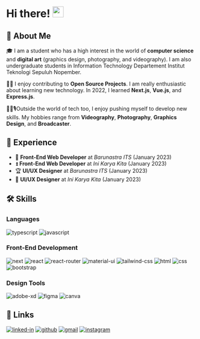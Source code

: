# Hi there! <img src="https://media.giphy.com/media/hvRJCLFzcasrR4ia7z/giphy.gif" width="29px" height="29px">

## 🚀 About Me

🎓 I am a student who has a high interest in the world of **computer science** and **digital art** (graphics design, photography, and videography). I am also undergraduate students in Information Technology Departement Institut Teknologi Sepuluh Nopember.

👨‍💻 I enjoy contributing to **Open Source Projects**. I am really enthusiastic about learning new technology. In 2022, I learned **Next.js**, **Vue.js**, and **Express.js**.

📸🎨🎙️Outside the world of tech too, I enjoy pushing myself to develop new skills. My hobbies range from **Videography**, **Photography**, **Graphics Design**, and **Broadcaster**.

## 🏅 Experience

- 📝 **Front-End Web Developer** at _Barunastra ITS_ (January 2023)
- ⏫ **Front-End Web Developer** at _Ini Karya Kita_ (January 2023)
- 🏆 **UI/UX Designer** at _Barunastra ITS_ (January 2023)
- 🚁 **UI/UX Designer** at _Ini Karya Kita_ (January 2023)
<!-- - ⭐ **Global rank 750** at _Google Kickstart 2020 Round H_ (November 2020)
- 🤝 **Hacktober Fest Participant** for _adding quality pull requests at Hacktober Fest 2020_ (October 2020)
- 🥇 **Winner of Coding Competition** at _RCCIIT_ (March 2020)
- 🥈 **1st Runner up at Coding Competition** at _Heritage Institute of Technology_ (September 2019)
- 🥉 **2nd Runner up at Coding Competition** at _GCECT_ (March 2019) -->

## 🛠️ Skills

### Languages

![typescript](https://img.shields.io/badge/TypeScript-3178C6?style=for-the-badge&logo=typescript&logoColor=white)
![javascript](https://img.shields.io/badge/JavaScript-323330?style=for-the-badge&logo=javascript&logoColor=F7DF1E)

### Front-End Development

![next](https://img.shields.io/badge/Next-000000?style=for-the-badge&logo=nextdotjs&logoColor=FFFFFF)
![react](https://img.shields.io/badge/React-20232A?style=for-the-badge&logo=react&logoColor=61DAFB)
![react-router](https://img.shields.io/badge/React_Router-CA4245?style=for-the-badge&logo=react-router&logoColor=white)
![material-ui](https://img.shields.io/badge/Material_UI-0081CB?style=for-the-badge&logo=mui&logoColor=white)
![tailwind-css](https://img.shields.io/badge/tailwind_css-06B6D4?style=for-the-badge&logo=tailwind-css&logoColor=white)
![html](https://img.shields.io/badge/HTML5-E34F26?style=for-the-badge&logo=html5&logoColor=white)
![css](https://img.shields.io/badge/CSS3-1572B6?style=for-the-badge&logo=css3&logoColor=white)
![bootstrap](https://img.shields.io/badge/Bootstrap-563D7C?style=for-the-badge&logo=bootstrap&logoColor=white)

### Design Tools

![adobe-xd](https://img.shields.io/badge/adobe_xd-470137?style=for-the-badge&logo=adobe-xd&logoColor=white)
![figma](https://img.shields.io/badge/figma-000000?style=for-the-badge&logo=figma&logoColor=white)
![canva](https://img.shields.io/badge/canva-00C4CC?style=for-the-badge&logo=canva&logoColor=white)

<!-- ## 📈 Stats

<div align="center">
    <img src="https://github-readme-stats.vercel.app/api?username=ruppysuppy&show_icons=true&hide_border=true" alt="Tapajyoti Bose's GitHub Stats">
    <br />
    <img src="https://visitor-badge.laobi.icu/badge?page_id=ruppysuppy.ruppysuppy" alt="visitors">
</div> -->

## 🔗 Links

[![linked-in](https://img.shields.io/badge/Linked_In-0077B5?style=for-the-badge&logo=LinkedIn&logoColor=white)](https://www.linkedin.com/in/iki-adfi-nur-mohamad-485b06248)
[![github](https://img.shields.io/badge/GitHub-000000?style=for-the-badge&logo=GitHub&logoColor=white)](https://github.com/ikiadfi88)
[![gmail](https://img.shields.io/badge/Gmail-D14836?style=for-the-badge&logo=Gmail&logoColor=white)](mailto:ikiadfi15@gmail.com)
[![instagram](https://img.shields.io/badge/Instagram-E4405F?style=for-the-badge&logo=instagram&logoColor=white)](https://instagram.com/ini.adfi)
